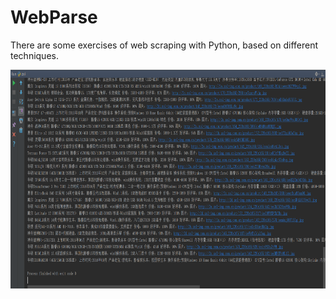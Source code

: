 WebParse
========
There are some exercises of web scraping with Python, based on different techniques.

<img src='mdimage/image01.png' height='350px'/>